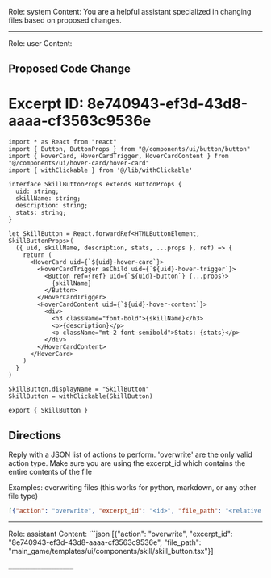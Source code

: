 Role: system
Content: You are a helpful assistant specialized in changing files based on proposed changes.
__________________
Role: user
Content: 
## Proposed Code Change
# Excerpt ID: 8e740943-ef3d-43d8-aaaa-cf3563c9536e
```main_game/templates/ui/components/skill/skill_button.tsx
import * as React from "react"
import { Button, ButtonProps } from "@/components/ui/button/button"
import { HoverCard, HoverCardTrigger, HoverCardContent } from "@/components/ui/hover-card/hover-card"
import { withClickable } from '@/lib/withClickable'

interface SkillButtonProps extends ButtonProps {
  uid: string;
  skillName: string;
  description: string;
  stats: string;
}

let SkillButton = React.forwardRef<HTMLButtonElement, SkillButtonProps>(
  ({ uid, skillName, description, stats, ...props }, ref) => {
    return (
      <HoverCard uid={`${uid}-hover-card`}>
        <HoverCardTrigger asChild uid={`${uid}-hover-trigger`}>
          <Button ref={ref} uid={`${uid}-button`} {...props}>
            {skillName}
          </Button>
        </HoverCardTrigger>
        <HoverCardContent uid={`${uid}-hover-content`}>
          <div>
            <h3 className="font-bold">{skillName}</h3>
            <p>{description}</p>
            <p className="mt-2 font-semibold">Stats: {stats}</p>
          </div>
        </HoverCardContent>
      </HoverCard>
    )
  }
)

SkillButton.displayName = "SkillButton"
SkillButton = withClickable(SkillButton)

export { SkillButton }
```

## Directions
Reply with a JSON list of actions to perform. 'overwrite' are the only valid action type. 
Make sure you are using the excerpt_id which contains the entire contents of the file

Examples:
overwriting files (this works for python, markdown, or any other file type)
```json output_example1
[{"action": "overwrite", "excerpt_id": "<id>", "file_path": "<relative file path>"}]
```

__________________
Role: assistant
Content: ```json
[{"action": "overwrite", "excerpt_id": "8e740943-ef3d-43d8-aaaa-cf3563c9536e", "file_path": "main_game/templates/ui/components/skill/skill_button.tsx"}]
```
__________________
